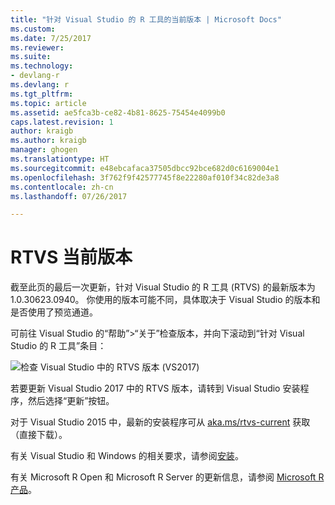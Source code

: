```yaml
---
title: "针对 Visual Studio 的 R 工具的当前版本 | Microsoft Docs"
ms.custom: 
ms.date: 7/25/2017
ms.reviewer: 
ms.suite: 
ms.technology:
- devlang-r
ms.devlang: r
ms.tgt_pltfrm: 
ms.topic: article
ms.assetid: ae5fca3b-ce82-4b81-8625-75454e4099b0
caps.latest.revision: 1
author: kraigb
ms.author: kraigb
manager: ghogen
ms.translationtype: HT
ms.sourcegitcommit: e48ebcafaca37505dbcc92bce682d0c6169004e1
ms.openlocfilehash: 3f762f9f42577745f8e22280af010f34c82de3a8
ms.contentlocale: zh-cn
ms.lasthandoff: 07/26/2017

---
```


# <a name="rtvs-current-version"></a>RTVS 当前版本

截至此页的最后一次更新，针对 Visual Studio 的 R 工具 (RTVS) 的最新版本为 1.0.30623.0940。 你使用的版本可能不同，具体取决于 Visual Studio 的版本和是否使用了预览通道。

可前往 Visual Studio 的“帮助”>“关于”检查版本，并向下滚动到“针对 Visual Studio 的 R 工具”条目： 

![检查 Visual Studio 中的 RTVS 版本 (VS2017)](media/current-version.png)

若要更新 Visual Studio 2017 中的 RTVS 版本，请转到 Visual Studio 安装程序，然后选择“更新”按钮。

对于 Visual Studio 2015 中，最新的安装程序可从 [aka.ms/rtvs-current](https://aka.ms/rtvs-current) 获取（直接下载）。

有关 Visual Studio 和 Windows 的相关要求，请参阅[安装](installation.md)。

有关 Microsoft R Open 和 Microsoft R Server 的更新信息，请参阅 [Microsoft R 产品](http://aka.ms/rtvs-msft-r)。
